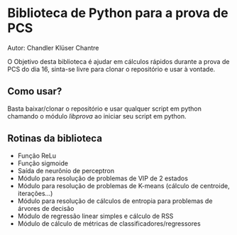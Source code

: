 # Biblioteca de Python para a prova de PCS

Autor: Chandler Klüser Chantre

O Objetivo desta biblioteca é ajudar em cálculos rápidos durante a prova de PCS do dia 16, sinta-se livre para clonar o repositório e usar à vontade.

## Como usar?

Basta baixar/clonar o repositório e usar qualquer script em python chamando o módulo _libprova_ ao iniciar seu script em python.

## Rotinas da biblioteca

- Função ReLu
- Função sigmoide
- Saída de neurônio de perceptron
- Módulo para resolução de problemas de VIP de 2 estados
- Módulo para resolução de problemas de K-means (cálculo de centroide, iterações...)
- Módulo para resolução de cálculos de entropia para problemas de árvores de decisão
- Módulo de regressão linear simples e cálculo de RSS
- Módulo de cálculo de métricas de classificadores/regressores